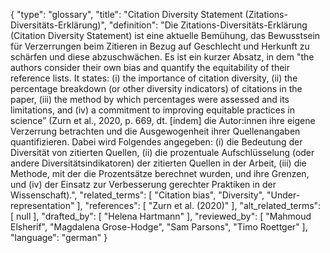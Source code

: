 {
    "type": "glossary",
    "title": "Citation Diversity Statement (Zitations-Diversitäts-Erklärung)",
    "definition": "Die Zitations-Diversitäts-Erklärung (Citation Diversity Statement) ist eine aktuelle Bemühung, das Bewusstsein für Verzerrungen beim Zitieren in Bezug auf Geschlecht und Herkunft zu schärfen und diese abzuschwächen. Es ist ein kurzer Absatz, in dem \"the authors consider their own bias and quantify the equitability of their reference lists. It states: (i) the importance of citation diversity, (ii) the percentage breakdown (or other diversity indicators) of citations in the paper, (iii) the method by which percentages were assessed and its limitations, and (iv) a commitment to improving equitable practices in science” (Zurn et al., 2020, p. 669, dt. [indem] die Autor:innen ihre eigene Verzerrung betrachten und die Ausgewogenheit ihrer Quellenangaben quantifizieren. Dabei wird Folgendes angegeben: (i) die Bedeutung der Diversität von zitierten Quellen, (ii) die prozentuale Aufschlüsselung (oder andere Diversitätsindikatoren) der zitierten Quellen in der Arbeit, (iii) die Methode, mit der die Prozentsätze berechnet wurden, und ihre Grenzen, und (iv) der Einsatz zur Verbesserung gerechter Praktiken in der Wissenschaft).",
    "related_terms": [
        "Citation bias",
        "Diversity",
        "Under-representation"
    ],
    "references": [
        "Zurn et al. (2020)"
    ],
    "alt_related_terms": [
        null
    ],
    "drafted_by": [
        "Helena Hartmann"
    ],
    "reviewed_by": [
        "Mahmoud Elsherif",
        "Magdalena Grose-Hodge",
        "Sam Parsons",
        "Timo Roettger"
    ],
    "language": "german"
}